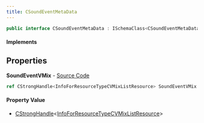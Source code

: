 ```yaml
---
title: CSoundEventMetaData
---
```


```csharp
public interface CSoundEventMetaData : ISchemaClass<CSoundEventMetaData>, ISchemaField, ISchemaClass, INativeHandle
```

#### Implements

## Properties

**SoundEventVMix** - [Source Code](https://github.com/swiftly-solution/swiftlys2/blob/main/managed/src/SwiftlyS2.Generated/Schemas/Interfaces/CSoundEventMetaData.cs#L16)

```csharp
ref CStrongHandle<InfoForResourceTypeCVMixListResource> SoundEventVMix { get; }
```

#### Property Value

- [CStrongHandle](/docs/api/shared/natives/cstronghandle-1)<[InfoForResourceTypeCVMixListResource](/docs/api/shared/schemadefinitions/infoforresourcetypecvmixlistresource)>

